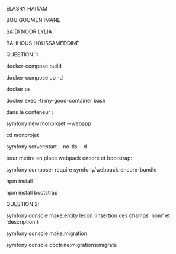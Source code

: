 ELASRY HAITAM

BOUIGOUMEN IMANE

SAIDI NOOR LYLIA

BAHHOUS HOUSSAMEDDINE

QUESTION 1:

docker-compose build

docker-compose up -d

docker ps

docker exec -ti my-good-container bash

dans le conteneur : 

symfony new monprojet --webapp

cd monprojet

symfony server:start --no-tls --d

pour mettre en place webpack encore et bootstrap:

symfony composer require symfony/webpack-encore-bundle

npm install

npm install bootstrap

QUESTION 2:

symfony console make:entity lecon (insertion des champs 'nom' et 'description')

symfony console make:migration

symfony console doctrine:migrations:migrate

